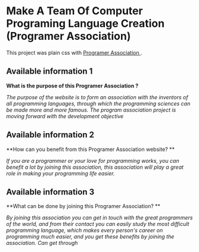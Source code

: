 # Make A Team Of Computer Programing Language Creation (Programer Association)

This project was plain css with [Programer Association ](https://loving-albattani-8864ac.netlify.app).

## Available information 1  

**What is the purpose of this Programer Association ?**

*The purpose of the website is to form an association with the inventors of all programming languages, through which the programming sciences can be made more and more famous. The program association project is moving forward with the development objective*

## Available information 2

**How can you benefit from this Programer Association website? **

*If you are a programmer or your love for programming works, you can benefit a lot by joining this association, this association will play a great role in making your programming life easier.*


## Available information 3 
**What can be done by joining this Programer Association? **

*By joining this association you can get in touch with the great programmers of the world, and from their contact you can easily study the most difficult programming language, which makes every person's career on programming much easier, and you get these benefits by joining the association. Can get through*
